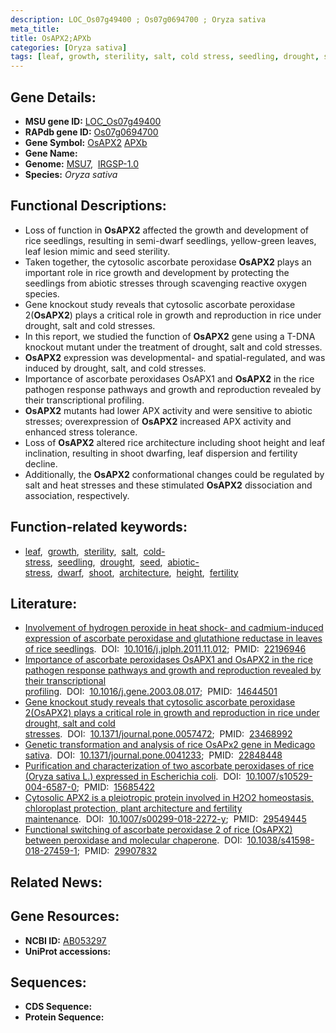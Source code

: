 ```yaml
---
description: LOC_Os07g49400 ; Os07g0694700 ; Oryza sativa
meta_title:
title: OsAPX2;APXb
categories: [Oryza sativa]
tags: [leaf, growth, sterility, salt, cold stress, seedling, drought, seed, abiotic stress, dwarf, shoot, architecture, height, fertility]
---
```


## Gene Details:
- **MSU gene ID:** [LOC_Os07g49400](http://rice.uga.edu/cgi-bin/ORF_infopage.cgi?orf=LOC_Os07g49400)  
- **RAPdb gene ID:** [Os07g0694700](https://rapdb.dna.affrc.go.jp/locus/?name=Os07g0694700)  
- **Gene Symbol:** <u>OsAPX2</u>&nbsp;<u>APXb</u>
- **Gene Name:**
- **Genome:**  [MSU7](http://rice.uga.edu/),&nbsp;&nbsp;[IRGSP-1.0](https://rapdb.dna.affrc.go.jp/download/irgsp1.html)
- **Species:** *Oryza sativa*

## Functional Descriptions:
   - Loss of function in **OsAPX2** affected the growth and development of rice seedlings, resulting in semi-dwarf seedlings, yellow-green leaves, leaf lesion mimic and seed sterility.
   - Taken together, the cytosolic ascorbate peroxidase **OsAPX2** plays an important role in rice growth and development by protecting the seedlings from abiotic stresses through scavenging reactive oxygen species.
   - Gene knockout study reveals that cytosolic ascorbate peroxidase 2(**OsAPX2**) plays a critical role in growth and reproduction in rice under drought, salt and cold stresses.
   - In this report, we studied the function of **OsAPX2** gene using a T-DNA knockout mutant under the treatment of drought, salt and cold stresses.
   - **OsAPX2** expression was developmental- and spatial-regulated, and was induced by drought, salt, and cold stresses.
   - Importance of ascorbate peroxidases OsAPX1 and **OsAPX2** in the rice pathogen response pathways and growth and reproduction revealed by their transcriptional profiling.
   - **OsAPX2** mutants had lower APX activity and were sensitive to abiotic stresses; overexpression of **OsAPX2** increased APX activity and enhanced stress tolerance.
   - Loss of **OsAPX2** altered rice architecture including shoot height and leaf inclination, resulting in shoot dwarfing, leaf dispersion and fertility decline.
   - Additionally, the **OsAPX2** conformational changes could be regulated by salt and heat stresses and these stimulated **OsAPX2** dissociation and association, respectively.

## Function-related keywords:
   - [leaf](/tags/leaf/),&nbsp;&nbsp;[growth](/tags/growth/),&nbsp;&nbsp;[sterility](/tags/sterility/),&nbsp;&nbsp;[salt](/tags/salt/),&nbsp;&nbsp;[cold-stress](/tags/cold-stress/),&nbsp;&nbsp;[seedling](/tags/seedling/),&nbsp;&nbsp;[drought](/tags/drought/),&nbsp;&nbsp;[seed](/tags/seed/),&nbsp;&nbsp;[abiotic-stress](/tags/abiotic-stress/),&nbsp;&nbsp;[dwarf](/tags/dwarf/),&nbsp;&nbsp;[shoot](/tags/shoot/),&nbsp;&nbsp;[architecture](/tags/architecture/),&nbsp;&nbsp;[height](/tags/height/),&nbsp;&nbsp;[fertility](/tags/fertility/)

## Literature:
   - [Involvement of hydrogen peroxide in heat shock- and cadmium-induced expression of ascorbate peroxidase and glutathione reductase in leaves of rice seedlings](https://www.doi.org/10.1016/j.jplph.2011.11.012).&nbsp;&nbsp;DOI:&nbsp;&nbsp;[10.1016/j.jplph.2011.11.012](https://www.doi.org/10.1016/j.jplph.2011.11.012);&nbsp;&nbsp;PMID:&nbsp;&nbsp;[22196946](https://pubmed.ncbi.nlm.nih.gov/22196946/)
   - [Importance of ascorbate peroxidases OsAPX1 and OsAPX2 in the rice pathogen response pathways and growth and reproduction revealed by their transcriptional profiling](https://www.doi.org/10.1016/j.gene.2003.08.017).&nbsp;&nbsp;DOI:&nbsp;&nbsp;[10.1016/j.gene.2003.08.017](https://www.doi.org/10.1016/j.gene.2003.08.017);&nbsp;&nbsp;PMID:&nbsp;&nbsp;[14644501](https://pubmed.ncbi.nlm.nih.gov/14644501/)
   - [Gene knockout study reveals that cytosolic ascorbate peroxidase 2(OsAPX2) plays a critical role in growth and reproduction in rice under drought, salt and cold stresses](https://www.doi.org/10.1371/journal.pone.0057472).&nbsp;&nbsp;DOI:&nbsp;&nbsp;[10.1371/journal.pone.0057472](https://www.doi.org/10.1371/journal.pone.0057472);&nbsp;&nbsp;PMID:&nbsp;&nbsp;[23468992](https://pubmed.ncbi.nlm.nih.gov/23468992/)
   - [Genetic transformation and analysis of rice OsAPx2 gene in Medicago sativa](https://www.doi.org/10.1371/journal.pone.0041233).&nbsp;&nbsp;DOI:&nbsp;&nbsp;[10.1371/journal.pone.0041233](https://www.doi.org/10.1371/journal.pone.0041233);&nbsp;&nbsp;PMID:&nbsp;&nbsp;[22848448](https://pubmed.ncbi.nlm.nih.gov/22848448/)
   - [Purification and characterization of two ascorbate peroxidases of rice (Oryza sativa L.) expressed in Escherichia coli](https://www.doi.org/10.1007/s10529-004-6587-0).&nbsp;&nbsp;DOI:&nbsp;&nbsp;[10.1007/s10529-004-6587-0](https://www.doi.org/10.1007/s10529-004-6587-0);&nbsp;&nbsp;PMID:&nbsp;&nbsp;[15685422](https://pubmed.ncbi.nlm.nih.gov/15685422/)
   - [Cytosolic APX2 is a pleiotropic protein involved in H2O2 homeostasis, chloroplast protection, plant architecture and fertility maintenance](https://www.doi.org/10.1007/s00299-018-2272-y).&nbsp;&nbsp;DOI:&nbsp;&nbsp;[10.1007/s00299-018-2272-y](https://www.doi.org/10.1007/s00299-018-2272-y);&nbsp;&nbsp;PMID:&nbsp;&nbsp;[29549445](https://pubmed.ncbi.nlm.nih.gov/29549445/)
   - [Functional switching of ascorbate peroxidase 2 of rice (OsAPX2) between peroxidase and molecular chaperone](https://www.doi.org/10.1038/s41598-018-27459-1).&nbsp;&nbsp;DOI:&nbsp;&nbsp;[10.1038/s41598-018-27459-1](https://www.doi.org/10.1038/s41598-018-27459-1);&nbsp;&nbsp;PMID:&nbsp;&nbsp;[29907832](https://pubmed.ncbi.nlm.nih.gov/29907832/)

## Related News:

## Gene Resources:
- **NCBI ID:**  [AB053297](http://www.ncbi.nlm.nih.gov/nuccore/AB053297)
- **UniProt accessions:** [](https://www.uniprot.org/uniprotkb//entry)

## Sequences:
- **CDS Sequence:**
- **Protein Sequence:**
